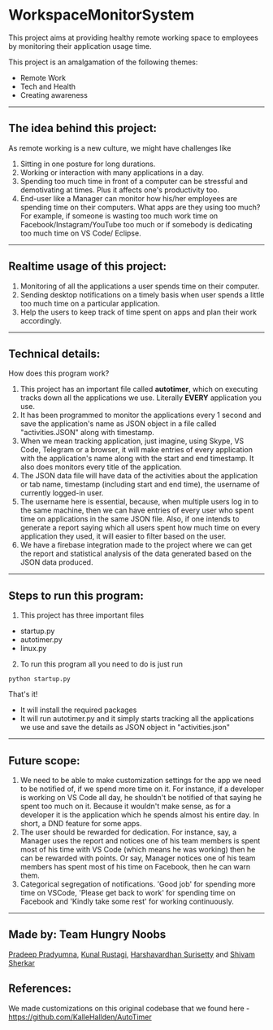 # WorkspaceMonitorSystem


This project aims at providing healthy remote working space to employees by monitoring their application usage time. 

This project is an amalgamation of the following themes:
* Remote Work
* Tech and Health
* Creating awareness

---
 
## The idea behind this project:
As remote working is a new culture, we might have challenges like
1. Sitting in one posture for long durations.
2. Working or interaction with many applications in a day. 
3. Spending too much time in front of a computer can be stressful and demotivating at times. Plus it affects one's productivity too.
4. End-user like a Manager can monitor how his/her employees are spending time on their computers. What apps are they using too much? For example, if someone is wasting too much work time on Facebook/Instagram/YouTube too much or if somebody is dedicating too much time on VS Code/ Eclipse.

---

## Realtime usage of this project:
1. Monitoring of all the applications a user spends time on their computer.
2. Sending desktop notifications on a timely basis when user spends a little too much time on a particular application.
3. Help the users to keep track of time spent on apps and plan their work accordingly.

---

## Technical details:

How does this program work?

1. This project has an important file called **autotimer**, which on executing tracks down all the applications we use. Literally **EVERY** application you use.
2. It has been programmed to monitor the applications every 1 second and save the application's name as JSON object in a file called "activities.JSON" along with timestamp.
3. When we mean tracking application, just imagine,  using Skype, VS Code, Telegram or a browser, it will make entries of every application with the application's name along with the start and end timestamp. It also does monitors every title of the application.
4. The JSON data file will have data of the activities about the application or tab name, timestamp (including start and end time), the username of currently logged-in user.
5. The username here is essential, because, when multiple users log in to the same machine, then we can have entries of every user who spent time on applications in the same JSON file. Also, if one intends to generate a report saying which all users spent how much time on every application they used, it will easier to filter based on the user. 
6. We have a firebase integration made to the project where we can get the report and statistical analysis of the data generated based on the JSON data produced.

---


## Steps to run this program: 
1. This project has three important files
  * startup.py
  * autotimer.py
  * linux.py

2. To run this program all you need to do is just run
 ```
 python startup.py
 ```
 That's it!
  * It will install the required packages
  * It will run autotimer.py and it simply starts tracking all the applications we use and save the details as JSON object in "activities.json"

---   

## Future scope:
1. We need to be able to make customization settings for the app we need to be notified of, if we spend more time on it. For instance, if a developer is working on VS Code all day, he shouldn't be notified of that saying he spent too much on it. Because it wouldn't make sense, as for a developer it is the application which he spends almost his entire day. In short, a DND feature for some apps.
2. The user should be rewarded for dedication. For instance, say, a Manager uses the report and notices one of his team members is spent most of his time with VS Code (which means he was working) then he can be rewarded with points. Or say, Manager notices one of his team members has spent most of his time on Facebook, then he can warn them.
3. Categorical segregation of notifications. 'Good job' for spending more time on VSCode, 'Please get back to work' for spending time on Facebook and 'Kindly take some rest' for working continuously.

---
## Made by: Team Hungry Noobs
[Pradeep Pradyumna](https://github.com/pradeepradyumna), [Kunal Rustagi](https://github.com/kunalrustagi08), [Harshavardhan Surisetty](https://github.com/harsha-iiiv) and [Shivam Sherkar](https://github.com/shivamsherkar23)

## References:
We made customizations on this original codebase that we found here - https://github.com/KalleHallden/AutoTimer 
